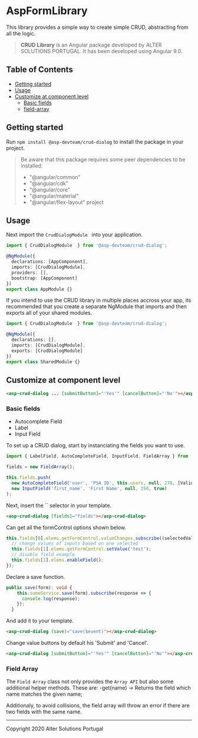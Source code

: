 # AspFormLibrary

<!-- This library was generated with [Angular CLI](https://github.com/angular/angular-cli) version 8.2.14. -->
This library provides a simple way to create simple CRUD, abstracting from all the logic.

> **CRUD Library** is an Angular package developed by ALTER SOLUTIONS PORTUGAL. It has been developed using Angular 9.0.

## Table of Contents
- [Getting started](#getting-started)
- [Usage](#usage)
- [Customize at component level](#customize-at-component-level)
  - [Basic fields](#basic-fields)
  - [field-array](#field-array)

## Getting started
Run `npm install @asp-devteam/crud-dialog` to install the package in your project.

> Be aware that this package requires some peer dependencies to be installed:
>
> - "@angular/common"
> - "@angular/cdk"
> - "@angular/core"
> - "@angular/material"
> - "@angular/flex-layout"
>   project

## Usage
Next import the `CrudDialogModule ` into your application.

```typescript
import { CrudDialogModule  } from '@asp-devteam/crud-dialog';

@NgModule({
  declarations: [AppComponent],
  imports: [CrudDialogModule],
  providers: [],
  bootstrap: [AppComponent]
})
export class AppModule {}
```

If you intend to use the CRUD library in multiple places accross your app, its recommended that you create a separate NgModule that imports and then exports all of your shared modules.

```typescript
import { CrudDialogModule  } from '@asp-devteam/crud-dialog';

@NgModule({
  declarations: [],
  imports: [CrudDialogModule],
  exports: [CrudDialogModule]
})
export class SharedModule {}
```

## Customize at component level

```html
<asp-crud-dialog ... [submitButton]="'Yes'" [cancelButton]="'No'"></asp-crud-dialog>
```

### Basic fields
<ul>
    <li>Autocomplete Field</li>
    <li>Label</li>
    <li>Input Field</li>
</ul>
To set up a CRUD dialog, start by instanciating the fields you want to use.

```typescript
import { LabelField, AutoCompleteField, InputField, FieldArray } from 'projects/crud-dialog-library/src/public-api';

fields = new FieldArray();

this.fields.push(
  new AutoCompleteField('user', 'PSA ID', this.users, null, 270, [Validators.required], true),
  new InputField('first_name', 'First Name', null, 250, true)
);
```

Next, insert the `` selector in your template.

```html
<asp-crud-dialog [fields]="fields"></asp-crud-dialog>
```

Can get all the formControl options shown below.

```typescript
this.fields[0].elems.getFormControl.valueChanges.subscribe((selectedValue) => {
  // change values of inputs based on one selected
  this.fields[1].elems.getFormControl.setValue('test');
  // disable field example
  this.fields[1].elems.enableField();
});
```

Declare a save function.

```typescript
public save(form): void {
    this.someService.save(form).subscribe(response => {
      console.log(response);
    });
  }
```
And add it to your template.

```html
<asp-crud-dialog (save)="save($event)"></asp-crud-dialog>
```

Change value buttons by default his 'Submit' and 'Cancel'.

```html
<asp-crud-dialog [submitButton]="'Yes'" [cancelButton]="'No'"></asp-crud-dialog>
```

### Field Array

The `Field Array` class not only provides the `Array API` but also some additional helper methods. These are:
-get(name) -> Returns the field which name matches the given name;

Additionaly, to avoid collisions, the field array will throw an error if there are two fields with the same name.

---

Copyright 2020 Alter Solutions Portugal
